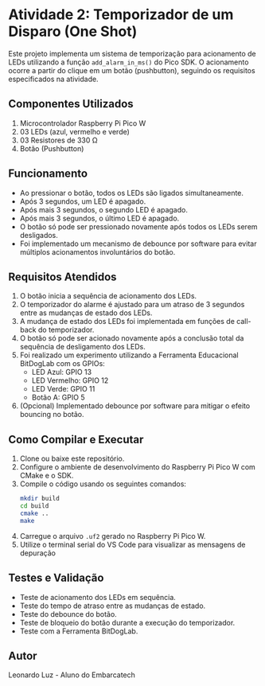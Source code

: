 # Atividade 2: Temporizador de um Disparo (One Shot)

Este projeto implementa um sistema de temporização para acionamento de LEDs utilizando a função `add_alarm_in_ms()` do Pico SDK. O acionamento ocorre a partir do clique em um botão (pushbutton), seguindo os requisitos especificados na atividade.

## Componentes Utilizados

1. Microcontrolador Raspberry Pi Pico W
2. 03 LEDs (azul, vermelho e verde)
3. 03 Resistores de 330 Ω
4. Botão (Pushbutton)

## Funcionamento

- Ao pressionar o botão, todos os LEDs são ligados simultaneamente.
- Após 3 segundos, um LED é apagado.
- Após mais 3 segundos, o segundo LED é apagado.
- Após mais 3 segundos, o último LED é apagado.
- O botão só pode ser pressionado novamente após todos os LEDs serem desligados.
- Foi implementado um mecanismo de debounce por software para evitar múltiplos acionamentos involuntários do botão.

## Requisitos Atendidos

1. O botão inicia a sequência de acionamento dos LEDs.
2. O temporizador do alarme é ajustado para um atraso de 3 segundos entre as mudanças de estado dos LEDs.
3. A mudança de estado dos LEDs foi implementada em funções de call-back do temporizador.
4. O botão só pode ser acionado novamente após a conclusão total da sequência de desligamento dos LEDs.
5. Foi realizado um experimento utilizando a Ferramenta Educacional BitDogLab com os GPIOs:
   - LED Azul: GPIO 13
   - LED Vermelho: GPIO 12
   - LED Verde: GPIO 11
   - Botão A: GPIO 5
6. (Opcional) Implementado debounce por software para mitigar o efeito bouncing no botão.

## Como Compilar e Executar

1. Clone ou baixe este repositório.
2. Configure o ambiente de desenvolvimento do Raspberry Pi Pico W com CMake e o SDK.
3. Compile o código usando os seguintes comandos:
   ```sh
   mkdir build
   cd build
   cmake ..
   make
   ```
4. Carregue o arquivo `.uf2` gerado no Raspberry Pi Pico W.
5. Utilize o terminal serial do VS Code para visualizar as mensagens de depuração

## Testes e Validação

- Teste de acionamento dos LEDs em sequência.
- Teste do tempo de atraso entre as mudanças de estado.
- Teste do debounce do botão.
- Teste de bloqueio do botão durante a execução do temporizador.
- Teste com a Ferramenta BitDogLab.

## Autor

Leonardo Luz - Aluno do Embarcatech
